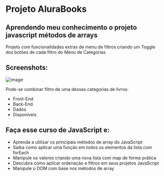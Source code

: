 # Projeto AluraBooks

## Aprendendo meu conhecimento o projeto javascript métodos de arrays
Projeto com funcionalidades extras de menu de filtros criando um Toggle dos botões de cada filtro do Menu de Categorias

## Screenshots:
![image](https://github.com/azrlsli/ProjetoBooks/blob/main/2025-03-1314-47-27-ezgif.com-video-to-gif-converter.gif)

Pode-se combinar filtro de uma dessas categorias de livros:
* Front-End
* Back-End
* Dados
* Disponíveis

## Faça esse curso de JavaScript e:
- Aprenda a utilizar os principais métodos de array do JavaScript
- Saiba como aplicar uma função em todos os elementos da lista com forEach
- Manipule os valores criando uma nova lista com map de forma prática
- Descubra como aplicar ordenação e filtros em seus projetos JavaScript
- Manipule o DOM com base nos métodos de array
